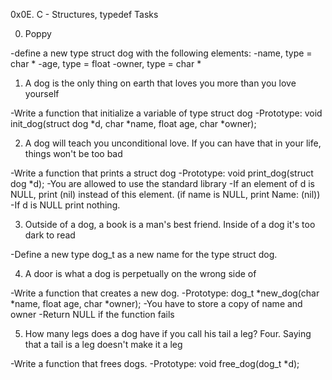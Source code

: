 0x0E. C - Structures, typedef Tasks

0. Poppy

-define a new type struct dog with the following elements:
-name, type = char *
-age, type = float
-owner, type = char *

1. A dog is the only thing on earth that loves you more than you love yourself

-Write a function that initialize a variable of type struct dog
-Prototype: void init_dog(struct dog *d, char *name, float age, char *owner);

2. A dog will teach you unconditional love. If you can have that in your life, things won't be too bad

-Write a function that prints a struct dog
-Prototype: void print_dog(struct dog *d);
-You are allowed to use the standard library
-If an element of d is NULL, print (nil) instead of this element. (if name is NULL, print Name: (nil))
-If d is NULL print nothing.

3. Outside of a dog, a book is a man's best friend. Inside of a dog it's too dark to read

-Define a new type dog_t as a new name for the type struct dog.

4. A door is what a dog is perpetually on the wrong side of

-Write a function that creates a new dog.
-Prototype: dog_t *new_dog(char *name, float age, char *owner);
-You have to store a copy of name and owner
-Return NULL if the function fails

5. How many legs does a dog have if you call his tail a leg? Four. Saying that a tail is a leg doesn't make it a leg

-Write a function that frees dogs.
-Prototype: void free_dog(dog_t *d);
